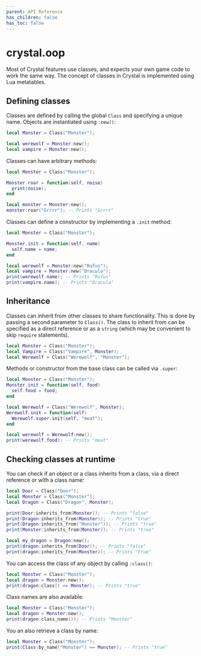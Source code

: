 ```yaml
---
parent: API Reference
has_children: false
has_toc: false
---
```


# crystal.oop

Most of Crystal features use classes, and expects your own game code to work the same way. The concept of classes in Crystal is implemented using Lua metatables.

## Defining classes

Classes are defined by calling the global `Class` and specifying a unique name. Objects are instantiated using `:new()`:

```lua
local Monster = Class("Monster");

local werewolf = Monster:new();
local vampire = Monster:new();
```

Classes can have arbitrary methods:

```lua
local Monster = Class("Monster");

Monster.roar = function(self, noise)
  print(noise);
end

local monster = Monster:new();
monster:roar("Grrrr"); -- Prints "Grrrr"
```

Classes can define a constructor by implementing a `.init` method:

```lua
local Monster = Class("Monster");

Monster.init = function(self, name)
  self.name = name;
end

local werewolf = Monster:new("Rufus");
local vampire = Monster:new("Dracula");
print(werewolf.name); -- Prints "Rufus"
print(vampire.name); -- Prints "Dracula"
```

## Inheritance

Classes can inherit from other classes to share functionality. This is done by passing a second parameter to `Class()`. The class to inherit from can be specified as a direct reference or as a `string` (which may be convenient to skip `require` statements).

```lua
local Monster = Class("Monster");
local Vampire = Class("Vampire", Monster);
local Werewolf = Class("Werewolf", "Monster");
```

Methods or constructor from the base class can be called via `.super`:

```lua
local Monster = Class("Monster");
Monster.init = function(self, food)
  self.food = food;
end

local Werewolf = Class("Werewolf", Monster);
Werewolf.init = function(self)
  Werewolf.super.init(self, "meat");
end

local werewolf = Werewolf:new();
print(werewolf.food); -- Prints "meat"
```

## Checking classes at runtime

You can check if an object or a class inherits from a class, via a direct reference or with a class name:

```lua
local Door = Class("Door");
local Monster = Class("Monster");
local Dragon = Class("Dragon", Monster);

print(Door:inherits_from(Monster)); -- Prints "false"
print(Dragon:inherits_from(Monster)); -- Prints "true"
print(Dragon:inherits_from("Monster")); -- Prints "true"
print(Monster:inherits_from(Monster)); -- Prints "true"

local my_dragon = Dragon:new();
print(dragon:inherits_from(Door)); -- Prints "false"
print(dragon:inherits_from(Monster)); -- Prints "true"
```

You can access the class of any object by calling `:class()`:

```lua
local Monster = Class("Monster");
local dragon = Monster:new();
print(dragon:class() == Monster); -- Prints "true"
```

Class names are also available:

```lua
local Monster = Class("Monster");
local dragon = Monster:new();
print(dragon:class_name()); -- Prints "Monster"
```

You an also retrieve a class by name:

```lua
local Monster = Class("Monster");
print(Class:by_name("Monster") == Monster); -- Prints "true"
```
